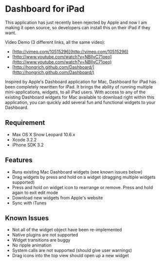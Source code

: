 Dashboard for iPad
==================

This application has just recently been rejected by Apple and now I am making it open source, so developers can install this on their iPad if they want.

Video Demo (3 different links, all the same video):

* [http://vimeo.com/10515296](http://vimeo.com/10515296)
* [http://www.youtube.com/watch?v=NBIlyC71oeo](http://www.youtube.com/watch?v=NBIlyC71oeo)
* [http://hongrich.github.com/Dashboard/](http://hongrich.github.com/Dashboard/)

Inspired by Apple's Dashboard application for Mac, Dashboard for iPad has been completely rewritten for iPad. It brings the ability of running multiple mini-applications, widgets, to all iPad users. With access to any of the existing Dashboard widgets for Mac available to download right within this application, you can quickly add several fun and functional widgets to your Dashboard.

Requirement
-----------

* Max OS X Snow Leopard 10.6.x
* Xcode 3.2.2
* iPhone SDK 3.2

Features
--------

* Runs existing Mac Dashboard widgets (see known issues below)
* Drag widgets by press and hold on a widget (dragging multiple widgets supported)
* Press and hold on widget icon to rearrange or remove. Press and hold again to exit edit mode
* Download new widgets from Apple's website
* Sync with iTunes

Known Issues
------------

* Not all of the widget object have been re-implemented
* Native plugins are not supported
* Widget transitions are buggy
* No ripple animation
* System calls are not supported (should give user warnings)
* Drag icons into the top view should open up a new widget
